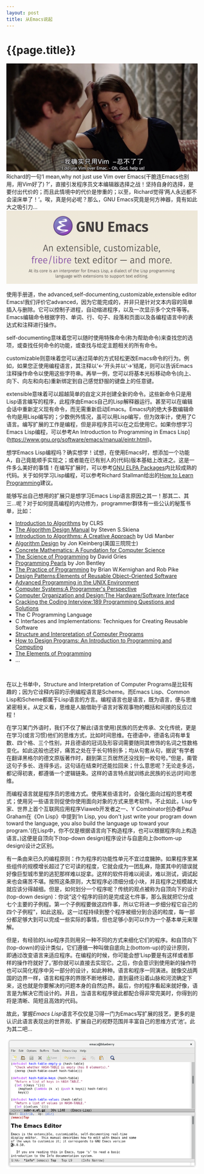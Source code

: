```yaml
---
layout: post
title: 从Emacs说起
---
```

{{page.title}}
===================================
<img src="/images/posts/2019-03-28/I_do_use_Vim_over_Emacs.jpg">
Richard的一句‘I mean,why not just use Vim over Emacs(干脆连Emacs也别用，用Vim好了) ?’，直接引发程序员文本编辑器选择之战！坚持自身的选择，是要付出代价的；而且此情境中的代价是惨重的；以至，Richard觉得‘两人永远都不会滚床单了！’。唉，真是何必呢？那么，GNU Emacs究竟是何方神器，竟有如此大之吸引力...

<img src="/images/posts/2019-03-28/GNU_Emacs.png">

使用手册道，the advanced,self-documenting,customizable,extensible editor Emacs!我们评价它advanced，因为它能完成的，并非只是针对文本内容的简单插入与删除。它可以控制子进程，自动缩进程序，以及一次显示多个文件等等。Emacs编辑命令根据字符、单词、行、句子、段落和页面以及各编程语言中的表达式和注释进行操作。

self-documenting意味着您可以随时使用特殊命令(称为帮助命令)来查找您的选项，或查找任何命令的功能，或查找与给定主题相关的所有命令。

customizable则意味着您可以通过简单的方式轻松更改Emacs命令的行为。例如，如果您正使用编程语言，其注释以‘<-’开头并以‘->’结尾，则可以告诉Emacs注释操作命令以使用这些字符串。再举一例，您可以将基本光标移动命令(向上、向下、向左和向右)重新绑定到自己感觉舒服的键盘上的任意键。

extensible意味着可以超越简单的自定义并创建全新的命令。这些新命令只是用Lisp语言编写的程序，此程序由Emacs自己的Lisp解释器运行。甚至可以在编辑会话中重新定义现有命令，而无需重新启动Emacs。Emacs内的绝大多数编辑命令均是用Lisp编写的；少数例外情况，虽可以用Lisp编写，但为效率计，使用了C语言。编写扩展的工作是编程，但是非程序员可以在之后使用它。如果你想学习Emacs Lisp编程，可以参考An Introduction to Programming in Emacs Lisp](https://www.gnu.org/software/emacs/manual/eintr.html)。

想学Emacs Lisp编程吗？确实想学！试想，在使用Emacs时，想添加一个功能A，自己竟能顺手实现之；或者能在已有别人的(代码)版本基础上改进之。这是一件多么美好的事情！在编写扩展时，可以参考[GNU ELPA Packages](http://elpa.gnu.org/packages/)内比较成熟的代码。关于如何学习Lisp编程，可以参考Richard Stallman给出的[How to Learn Programming](http://www.stallman.org/stallman-computing.html)建议。

能够写出自己想用的扩展只是想学习Emacs Lisp语言原因之其一！那其二、其三...呢？对于如何提高编程的内功修为，programmer群体有一些公认的秘笈书单，比如：
- [Introduction to Algorithms](https://www.amazon.com/Introduction-Algorithms-3rd-MIT-Press/dp/0262033844/ref=sr_1_3?crid=1AE8LJI672T9G&keywords=introduction+to+algorithms&qid=1563115858&s=books&sprefix=introdu%2Cstripbooks%2C1276&sr=1-3) by CLRS
- [The Algorithm Design Manual](https://www.amazon.com/Algorithm-Design-Manual-Steven-Skiena-dp-1848000693/dp/1848000693/ref=mt_hardcover?_encoding=UTF8&me=&qid=1563113074) by Steven S.Skiena
- [Introduction to Algorithms: A Creative Approach](https://www.amazon.com/gp/product/0201120372/ref=ox_sc_act_title_28?smid=ATVPDKIKX0DER&psc=1) by Udi Manber
- [Algorithm Design](https://item.jd.com/12594778.html) by Jon Kleinberg(美国三院院士)
- [Concrete Mathematics: A Foundation for Computer Science](https://www.amazon.com/gp/product/0201558025/ref=ox_sc_act_title_21?smid=ATVPDKIKX0DER&psc=1)
- [The Science of Programming](https://www.amazon.com/gp/product/038790641X/ref=ox_sc_act_title_4?smid=A18OZMH8UQINVM&psc=1) by David Gries
- [Programming Pearls](https://www.amazon.com/Programming-Pearls-2nd-Jon-Bentley/dp/0201657880/ref=sr_1_2?keywords=Programming+Pearls&qid=1563114040&s=books&sr=1-2) by Jon Bentley
- [The Practice of Programming](https://www.amazon.com/Practice-Programming-Addison-Wesley-Professional-Computing/dp/020161586X/ref=sr_1_2?crid=3J2ZIMVLT8TBJ&keywords=the+practice+of+programming&qid=1563114207&s=books&sprefix=The+Practice+of+Prog%2Cstripbooks%2C331&sr=1-2) by Brian W.Kernighan and Rob Pike
- [Design Patterns:Elements of Reusable Object-Oriented Software](https://www.amazon.com/Design-Patterns-Elements-Reusable-Object-Oriented/dp/0201633612/ref=sr_1_8?keywords=Programming+Pearls&qid=1563114308&s=books&sr=1-8)
- [Advanced Programming in the UNIX Environment](https://www.amazon.com/Advanced-Programming-UNIX-Environment-3rd/dp/0321637739/ref=sr_1_1?crid=IVFR9I9OK2WG&keywords=advanced+programming+in+the+unix+environment&qid=1563114529&s=books&sprefix=Advanced+Programming%2Cstripbooks%2C365&sr=1-1)
- [Computer Systems:A Programmer's Perspective](https://www.amazon.com/Computer-Systems-Programmers-Perspective-3/dp/9332573905/ref=sr_1_1?crid=26R37UPMPNMY5&keywords=computer+systems+a+programmers+perspective&qid=1563114627&s=books&sprefix=Computer+Sys%2Cstripbooks%2C336&sr=1-1)
- [Computer Organization and Design:The Hardware/Software Interface](https://www.amazon.com/Computer-Systems-Programmers-Perspective-3/dp/9332573905/ref=sr_1_1?crid=26R37UPMPNMY5&keywords=computer+systems+a+programmers+perspective&qid=1563114627&s=books&sprefix=Computer+Sys%2Cstripbooks%2C336&sr=1-1) 
- [Cracking the Coding Interview:189 Programming Questions and Solutions](https://www.amazon.com/Cracking-Coding-Interview-Programming-Questions/dp/0984782850/ref=sr_1_3?crid=2N0VDCZTXL6ZB&keywords=cracking+the+coding+interview&qid=1563119008&s=gateway&sprefix=Cracking+the+%2Caps%2C322&sr=8-3)
- The C Programming Language
- C Interfaces and Implementations: Techniques for Creating Reusable Software
- [Structure and Interpretation of Computer Programs](https://www.amazon.com/Structure-Interpretation-Computer-Programs-Engineering/dp/0262510871/ref=sr_1_1?crid=1G1TMT5CKRSEL&keywords=structure+and+interpretation+of+computer+programs&qid=1563115165&s=books&sprefix=Struc%2Cstripbooks%2C982&sr=1-1)
- [How to Design Programs: An Introduction to Programming and Computing](https://www.amazon.com/How-Design-Programs-Introduction-Programming-dp-0262062186/dp/0262062186/ref=mt_other?_encoding=UTF8&me=&qid=1597140253)
- [The Elements of Programming](https://www.amazon.com/gp/product/032163537X/ref=ppx_yo_dt_b_asin_title_o09_s00?ie=UTF8&psc=1)
- ...
<br/>

在以上书单中，Structure and Interpretation of Computer Programs是比较有趣的；因为它诠释内容的示例编程语言是Scheme。而Emacs Lisp、Common Lisp和Scheme都属于Lisp语言的方言。编程语言也是语言，既为语言，便与思维紧密相关。从定义看，思维是人脑借助于语言对客观事物的概括和间接的反应过程！

在学习某门外语时，我们不仅了解此(语言使用)民族的历史传承、文化传统，更是在学习(或言习惯)他们的思维方式，比如时间思维。在德语中，德语名词有单复数、四个格、三个性别，并且德语的冠词及形容词需要随同其修饰的名词之性数格变化。如此这般也还好，痛苦之处在于长句特别多；均从句套从句，据说“有学者在翻译黑格尔的德文原版著作时，翻到第三页居然还没找到一枚句号。”但是，甭管这句子多长、连得多远，这句话在结束时还能拉回来；什么意思呢？无论走多远，都记得初衷，都遵循一个逻辑链条。这样的语言特点就训练此民族的长远(时间)思维。

而编程语言就是程序员的思维方式。使用某些语言时，会强化面向过程的思考模式；使用另一些语言则促使你使用面向对象的方式来思考软件。不止如此，Lisp专家、世界上首个互联网应用程序Viaweb开发者之一、Y Combinator创办者Paul Graham在《On Lisp》中提到‘In Lisp, you don't just write your program down toward the language, you also build the language up toward your program.’(在Lisp中，你不仅是根据语言向下构造程序，也可以根据程序向上构造语言。)这便是自顶向下(top-down design)程序设计与自底向上(bottom-up design)设计之区别。

有一条由来已久的编程原则：作为程序的功能性单元不宜过度臃肿。如果程序里某些组件的规模增长超过了它可读的程度，它就会成为一团乱麻，隐匿其中的错误就好像巨型城市里的逃犯那样难以捉拿。这样的软件将难以阅读，难以测试，调试起来也会痛苦不堪。按照这条原则，大型程序必须细分成小块，并且程序之规模越大就应该分得越细。但是，如何划分一个程序呢？传统的观点被称为自顶向下的设计(top-down design)：你说“这个程序的目的是完成这七件事，那么我就把它分成七个主要的子例程。第一个子例程要做这四件事，所以它将进一步细分程它自己的四个子例程”，如此这般。这一过程持续到整个程序被细分到合适的粒度，每一部分都足够大到可以完成一些实际的事情，但也足够小到可以作为一个基本单元来理解。

但是，有经验的Lisp程序员则用另一种不同的方式来细化它们的程序。和自顶向下(top-down)的设计类似，它们遵循一种叫做自底向上(bottom-up)的设计原则，即通过改变语言来适应程序。在编程的时候，你可能会想‘Lisp要是有这样或者那样的操作符就好了。’那你就可以直接去实现它。之后，你会意识到使用新的操作符也可以简化程序中另一部分的设计，如此种种。语言和程序一同演进。就像交战两国的边界一样，语言和程序的界限不断地移动，直到最终沿着山脉和河流确定下来，这也就是你要解决的问题本身的自然边界。最后，你的程序看起来就好像，语言是为解决它而设计的。并且，当语言和程序彼此都配合得非常完美时，你得到的将是清晰、简短且高效的代码。

故此，掌握*Emacs Lisp*语言不仅仅是习得一门为Emacs写扩展的技艺，更多的是认识此语言表现出的世界观、扩展自己的视野范围并丰富自己的思维方式‘池’。此为其二吧...

<img src="/images/posts/2019-03-28/emacs@blueberry.png">
